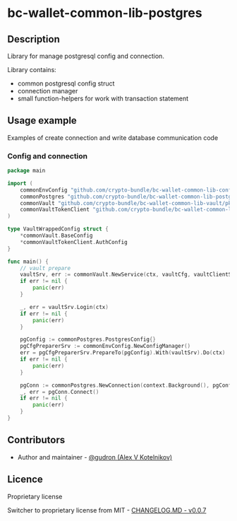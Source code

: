 # bc-wallet-common-lib-postgres

## Description 

Library for manage postgresql config and connection.

Library contains:
* common postgresql config struct
* connection manager
* small function-helpers for work with transaction statement

## Usage example

Examples of create connection and write database communication code

### Config and connection
```go
package main

import (
	commonEnvConfig "github.com/crypto-bundle/bc-wallet-common-lib-config/pkg/envconfig"
    commonPostgres "github.com/crypto-bundle/bc-wallet-common-lib-postgres/pkg/postgres"
	commonVault "github.com/crypto-bundle/bc-wallet-common-lib-vault/pkg/vault"
	commonVaultTokenClient "github.com/crypto-bundle/bc-wallet-common-lib-vault/pkg/vault/client/token"
)

type VaultWrappedConfig struct {
	*commonVault.BaseConfig
	*commonVaultTokenClient.AuthConfig
}

func main() {
	// vault prepare 
	vaultSrv, err := commonVault.NewService(ctx, vaultCfg, vaultClientSrv)
	if err != nil {
		panic(err)
	}

	_, err = vaultSrv.Login(ctx)
	if err != nil {
		panic(err)
	}

	pgConfig := commonPostgres.PostgresConfig{}
	pgCfgPreparerSrv := commonEnvConfig.NewConfigManager()
	err = pgCfgPreparerSrv.PrepareTo(pgConfig).With(vaultSrv).Do(ctx)
	if err != nil {
		panic(err)
	}

	pgConn := commonPostgres.NewConnection(context.Background(), pgConfig, loggerSvc)
	_, err = pgConn.Connect()
	if err != nil {
		panic(err)
	}
}


```

## Contributors

* Author and maintainer - [@gudron (Alex V Kotelnikov)](https://github.com/gudron)

## Licence

Proprietary license

Switcher to proprietary license from MIT - [CHANGELOG.MD - v0.0.7](./CHANGELOG.md)
